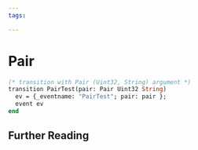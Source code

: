 ```yaml
---
tags:

---
```


# Pair

```ocaml
(* transition with Pair (Uint32, String) argument *)
transition PairTest(pair: Pair Uint32 String)
  ev = {_eventname: "PairTest"; pair: pair };
  event ev
end
```

## Further Reading
